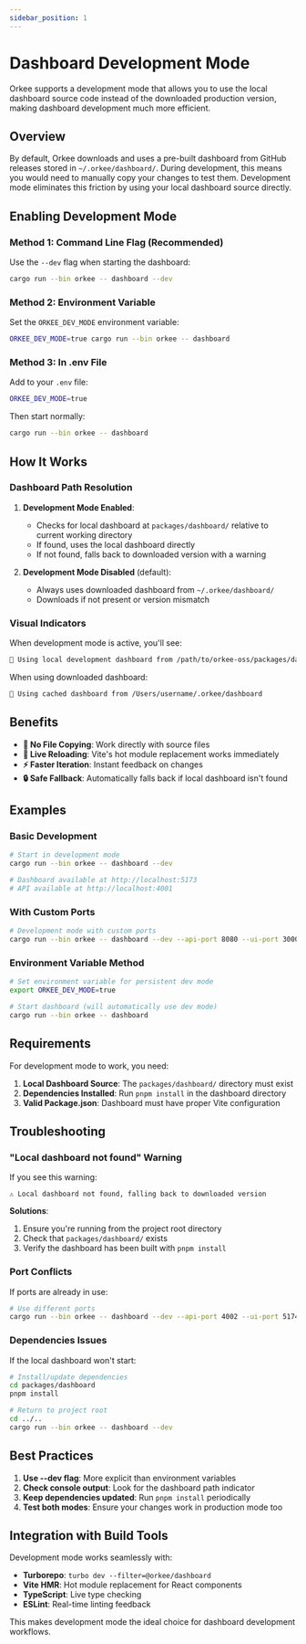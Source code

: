 ```yaml
---
sidebar_position: 1
---
```


# Dashboard Development Mode

Orkee supports a development mode that allows you to use the local dashboard source code instead of the downloaded production version, making dashboard development much more efficient.

## Overview

By default, Orkee downloads and uses a pre-built dashboard from GitHub releases stored in `~/.orkee/dashboard/`. During development, this means you would need to manually copy your changes to test them. Development mode eliminates this friction by using your local dashboard source directly.

## Enabling Development Mode

### Method 1: Command Line Flag (Recommended)

Use the `--dev` flag when starting the dashboard:

```bash
cargo run --bin orkee -- dashboard --dev
```

### Method 2: Environment Variable

Set the `ORKEE_DEV_MODE` environment variable:

```bash
ORKEE_DEV_MODE=true cargo run --bin orkee -- dashboard
```

### Method 3: In .env File

Add to your `.env` file:

```bash
ORKEE_DEV_MODE=true
```

Then start normally:

```bash
cargo run --bin orkee -- dashboard
```

## How It Works

### Dashboard Path Resolution

1. **Development Mode Enabled**: 
   - Checks for local dashboard at `packages/dashboard/` relative to current working directory
   - If found, uses the local dashboard directly
   - If not found, falls back to downloaded version with a warning

2. **Development Mode Disabled** (default):
   - Always uses downloaded dashboard from `~/.orkee/dashboard/`
   - Downloads if not present or version mismatch

### Visual Indicators

When development mode is active, you'll see:

```bash
🔧 Using local development dashboard from /path/to/orkee-oss/packages/dashboard
```

When using downloaded dashboard:

```bash
📂 Using cached dashboard from /Users/username/.orkee/dashboard
```

## Benefits

- **🚀 No File Copying**: Work directly with source files
- **🔄 Live Reloading**: Vite's hot module replacement works immediately  
- **⚡ Faster Iteration**: Instant feedback on changes
- **🔒 Safe Fallback**: Automatically falls back if local dashboard isn't found

## Examples

### Basic Development

```bash
# Start in development mode
cargo run --bin orkee -- dashboard --dev

# Dashboard available at http://localhost:5173
# API available at http://localhost:4001
```

### With Custom Ports

```bash
# Development mode with custom ports
cargo run --bin orkee -- dashboard --dev --api-port 8080 --ui-port 3000
```

### Environment Variable Method

```bash
# Set environment variable for persistent dev mode
export ORKEE_DEV_MODE=true

# Start dashboard (will automatically use dev mode)
cargo run --bin orkee -- dashboard
```

## Requirements

For development mode to work, you need:

1. **Local Dashboard Source**: The `packages/dashboard/` directory must exist
2. **Dependencies Installed**: Run `pnpm install` in the dashboard directory
3. **Valid Package.json**: Dashboard must have proper Vite configuration

## Troubleshooting

### "Local dashboard not found" Warning

If you see this warning:

```
⚠️ Local dashboard not found, falling back to downloaded version
```

**Solutions**:
1. Ensure you're running from the project root directory
2. Check that `packages/dashboard/` exists
3. Verify the dashboard has been built with `pnpm install`

### Port Conflicts

If ports are already in use:

```bash
# Use different ports
cargo run --bin orkee -- dashboard --dev --api-port 4002 --ui-port 5174
```

### Dependencies Issues

If the local dashboard won't start:

```bash
# Install/update dependencies
cd packages/dashboard
pnpm install

# Return to project root
cd ../..
cargo run --bin orkee -- dashboard --dev
```

## Best Practices

1. **Use --dev flag**: More explicit than environment variables
2. **Check console output**: Look for the dashboard path indicator
3. **Keep dependencies updated**: Run `pnpm install` periodically
4. **Test both modes**: Ensure your changes work in production mode too

## Integration with Build Tools

Development mode works seamlessly with:

- **Turborepo**: `turbo dev --filter=@orkee/dashboard`
- **Vite HMR**: Hot module replacement for React components
- **TypeScript**: Live type checking
- **ESLint**: Real-time linting feedback

This makes development mode the ideal choice for dashboard development workflows.